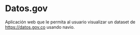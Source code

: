 # Datos.gov
Aplicación web que le permita al usuario visualizar un dataset de https://datos.gov.co usando navio.
